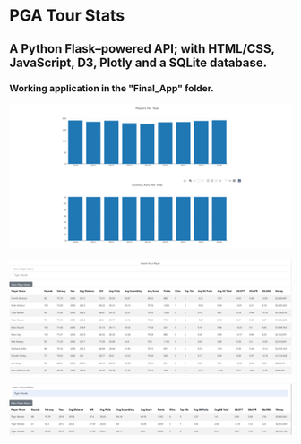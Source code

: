 # PGA Tour Stats

## A Python Flask–powered API; with HTML/CSS, JavaScript, D3, Plotly and a SQLite database.

### Working application in the "Final_App" folder.

![pga_1](https://github.com/jacobhash570/pgatour_stats/blob/main/Images/pga_1.png)

![pga_2](https://github.com/jacobhash570/pgatour_stats/blob/main/Images/pga_2.png)

![pga_3](https://github.com/jacobhash570/pgatour_stats/blob/main/Images/pga_3.png)


